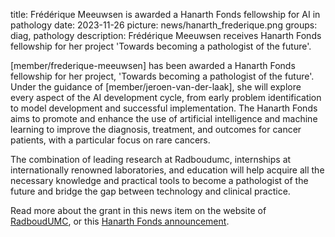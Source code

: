 title: Frédérique Meeuwsen is awarded a Hanarth Fonds fellowship for AI in pathology
date: 2023-11-26
picture: news/hanarth_frederique.png
groups: diag, pathology
description: Frédérique Meeuwsen receives Hanarth Fonds fellowship for her project 'Towards becoming a pathologist of the future'.

[member/frederique-meeuwsen] has been awarded a Hanarth Fonds fellowship for her project, 'Towards becoming a pathologist of the future'. Under the guidance of [member/jeroen-van-der-laak], she will explore every aspect of the AI development cycle, from early problem identification to model development and successful implementation. The Hanarth Fonds aims to promote and enhance the use of artificial intelligence and machine learning to improve the diagnosis, treatment, and outcomes for cancer patients, with a particular focus on rare cancers.

The combination of leading research at Radboudumc, internships at internationally renowned laboratories, and education will help acquire all the necessary knowledge and practical tools to become a pathologist of the future and bridge the gap between technology and clinical practice.

Read more about the grant in this news item on the website of [RadboudUMC](https://www.radboudumc.nl/nieuws/2024/subsidies-voor-ai-bij-opsporen-alvleesklierkanker-en-pathologie), or this [Hanarth Fonds announcement](https://www.hanarthfonds.nl/en-2024-call).
